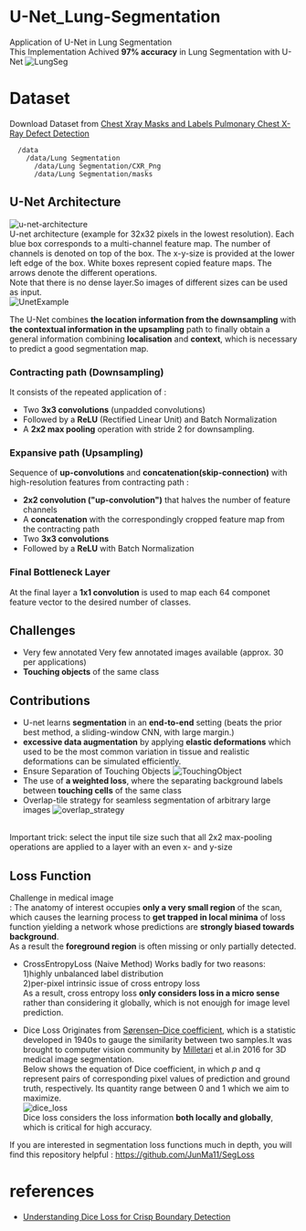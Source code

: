 # U-Net_Lung-Segmentation
Application of U-Net in Lung Segmentation<br>
This Implementation Achived **97% accuracy** in Lung Segmentation with U-Net
![LungSeg](./Figure_1.png)
<br>
# Dataset
Download Dataset from [Chest Xray Masks and Labels Pulmonary Chest X-Ray Defect Detection](https://www.kaggle.com/nikhilpandey360/chest-xray-masks-and-labels)

```
  /data
    /data/Lung Segmentation
      /data/Lung Segmentation/CXR_Png
      /data/Lung Segmentation/masks
```


## U-Net Architecture
![u-net-architecture](./u-net-architecture.png)<br>
U-net architecture (example for 32x32 pixels in the lowest resolution). Each blue box corresponds to a multi-channel feature map. The number of channels is denoted on top of the box. The x-y-size is provided at the lower left edge of the box. White boxes represent copied feature maps. The arrows denote the different operations.<br>
Note that there is no dense layer.So images of different sizes can be used as input.<br>
![UnetExample](./UnetExample.png)

The U-Net combines **the location information from the downsampling** with **the contextual information in the upsampling** path to finally obtain a general information combining **localisation** and **context**, which is necessary to predict a good segmentation map.<br>

### Contracting path (Downsampling)
It consists of the repeated application of :<br>
- Two **3x3 convolutions** (unpadded convolutions) 
- Followed by a **ReLU** (Rectified Linear Unit) and Batch Normalization
- A **2x2 max pooling** operation with stride 2 for downsampling.<br>


### Expansive path (Upsampling)
Sequence of **up-convolutions** and **concatenation(skip-connection)** with high-resolution features from contracting path :<br>
- **2x2 convolution ("up-convolution")** that halves the number of feature channels
- A **concatenation** with the correspondingly cropped feature map from the contracting path
- Two **3x3 convolutions**
- Followed by a **ReLU** with Batch Normalization

### Final Bottleneck Layer
At the final layer a **1x1 convolution** is used to map each 64 componet feature vector to the desired number of classes.<br>


## Challenges
- Very few annotated Very few annotated images available (approx. 30 per applications)
- **Touching objects** of the same class<br>


## Contributions
- U-net learns **segmentation** in an **end-to-end** setting (beats the prior best method, a sliding-window CNN, with large margin.) 
- **excessive data augmentation** by applying **elastic deformations** which used to be the most common variation in tissue and realistic deformations can be simulated efficiently.
- Ensure Separation of Touching Objects
![TouchingObject](./TouchObjects.png)
- The use of **a weighted loss**, where the separating background labels between **touching cells** of the same class
- Overlap-tile strategy for seamless segmentation of arbitrary large images
![overlap_strategy](./Overlap-tile-strategy-for-seamless-segmentation-of-arbitrary-large-images-here.png)
<br>
Important trick: select the input tile size such that all 2x2 max-pooling operations are applied to a layer with an even x- and y-size



## Loss Function
Challenge in medical image<br>
: The anatomy of interest occupies **only a very small region** of the scan, which causes the learning process to **get trapped in local minima** of loss function yielding a network whose predictions are **strongly biased towards background**.<br>
As a result the **foreground region** is often missing or only partially detected.<br>

- CrossEntropyLoss (Naive Method)
  Works badly for two reasons:<br>
    1)highly unbalanced label distribution<br>
    2)per-pixel intrinsic issue of cross entropy loss<br>
    As a result, cross entropy loss **only considers loss in a micro sense** rather than considering it globally, which is not enoujgh for image level prediction.<br>
    
- Dice Loss
  Originates from [Sørensen–Dice coefficient](https://en.wikipedia.org/wiki/S%C3%B8rensen%E2%80%93Dice_coefficient), which is a statistic developed in 1940s to gauge the similarity between two samples.It was brought to computer vision community by [Milletari](https://arxiv.org/pdf/1606.04797.pdf) et al.in 2016 for 3D medical image segmentation.<br>
  Below shows the equation of Dice coefficient, in which *p* and *q* represent pairs of corresponding pixel values of prediction and ground truth, respectively. Its quantity range between 0 and 1 which we aim to maximize.<br>
![dice_loss](/unet_explanation/Dice_loss.png) <br>
  Dice loss considers the loss information **both locally and globally**, which is critical for high accuracy.
  
If you are interested in segmentation loss functions much in depth, you will find this repository helpful : https://github.com/JunMa11/SegLoss


# references
- [Understanding Dice Loss for Crisp Boundary Detection](https://towardsdatascience.com/understanding-dice-loss-for-crisp-boundary-detection-bb30c2e5f62b)
